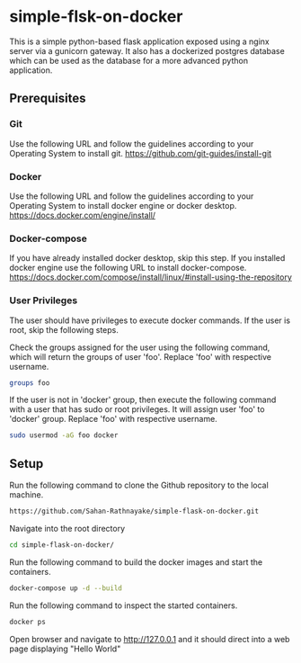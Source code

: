 # simple-flsk-on-docker

This is a simple python-based flask application exposed using a nginx server via a gunicorn gateway. It also has a dockerized postgres database which can be used as the database for a more advanced python application.

## Prerequisites

### Git
Use the following URL and follow the guidelines according to your Operating System to install git.
https://github.com/git-guides/install-git

### Docker

Use the following URL and follow the guidelines according to your Operating System to install docker engine or docker desktop.
https://docs.docker.com/engine/install/

### Docker-compose

If you have already installed docker desktop, skip this step. If you installed docker engine use the following URL to install docker-compose.
https://docs.docker.com/compose/install/linux/#install-using-the-repository

### User Privileges

The user should have privileges to execute docker commands. If the user is root, skip the following steps.

Check the groups assigned for the user using the following command, which will return the groups of user 'foo'. Replace 'foo' with respective username.
```bash
groups foo
```

If the user is not in 'docker' group, then execute the following command with a user that has sudo or root privileges. It will assign user 'foo' to 'docker' group. Replace 'foo' with respective username.
```bash
sudo usermod -aG foo docker
```

## Setup

Run the following command to clone the Github repository to the local machine.
```bash
https://github.com/Sahan-Rathnayake/simple-flask-on-docker.git
```
Navigate into the root directory
```bash
cd simple-flask-on-docker/
```
Run the following command to build the docker images and start the containers.
```bash
docker-compose up -d --build
```

Run the following command to inspect the started containers.
```bash
docker ps
```

Open browser and navigate to http://127.0.0.1 and it should direct into a web page displaying "Hello World" 
